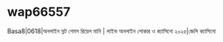 # wap66557
Basa8|0618|অনলাইন স্লট গেমস রিয়েল মানি | লাইভ অনলাইন পোকার ও ক্যাসিনো ২০২৫|জেলি ক্যাসিনো
